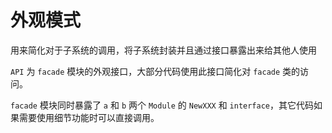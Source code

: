 # 外观模式

用来简化对于子系统的调用，将子系统封装并且通过接口暴露出来给其他人使用

`API` 为 `facade` 模块的外观接口，大部分代码使用此接口简化对 `facade` 类的访问。

`facade` 模块同时暴露了 `a` 和 `b` 两个 `Module` 的 `NewXXX` 和 `interface`，其它代码如果需要使用细节功能时可以直接调用。
